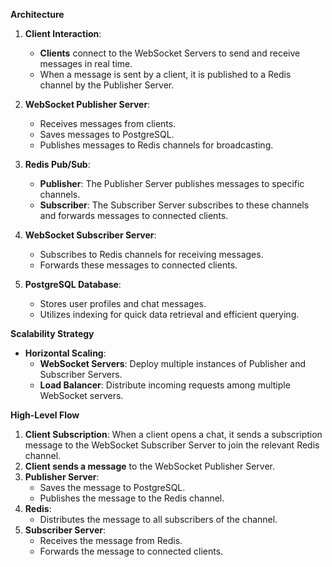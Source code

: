 **Architecture**

1. **Client Interaction**:

   - **Clients** connect to the WebSocket Servers to send and receive messages in real time.
   - When a message is sent by a client, it is published to a Redis channel by the Publisher Server.

2. **WebSocket Publisher Server**:

   - Receives messages from clients.
   - Saves messages to PostgreSQL.
   - Publishes messages to Redis channels for broadcasting.

3. **Redis Pub/Sub**:

   - **Publisher**: The Publisher Server publishes messages to specific channels.
   - **Subscriber**: The Subscriber Server subscribes to these channels and forwards messages to connected clients.

4. **WebSocket Subscriber Server**:

   - Subscribes to Redis channels for receiving messages.
   - Forwards these messages to connected clients.

5. **PostgreSQL Database**:
   - Stores user profiles and chat messages.
   - Utilizes indexing for quick data retrieval and efficient querying.

**Scalability Strategy**

- **Horizontal Scaling**:
  - **WebSocket Servers**: Deploy multiple instances of Publisher and Subscriber Servers.
  - **Load Balancer**: Distribute incoming requests among multiple WebSocket servers.

**High-Level Flow**

1. **Client Subscription**: When a client opens a chat, it sends a subscription message to the WebSocket Subscriber Server to join the relevant Redis channel.
2. **Client sends a message** to the WebSocket Publisher Server.
3. **Publisher Server**:
   - Saves the message to PostgreSQL.
   - Publishes the message to the Redis channel.
4. **Redis**:
   - Distributes the message to all subscribers of the channel.
5. **Subscriber Server**:
   - Receives the message from Redis.
   - Forwards the message to connected clients.
